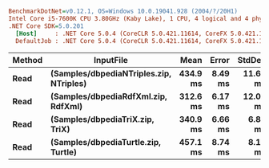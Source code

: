 ``` ini

BenchmarkDotNet=v0.12.1, OS=Windows 10.0.19041.928 (2004/?/20H1)
Intel Core i5-7600K CPU 3.80GHz (Kaby Lake), 1 CPU, 4 logical and 4 physical cores
.NET Core SDK=5.0.201
  [Host]     : .NET Core 5.0.4 (CoreCLR 5.0.421.11614, CoreFX 5.0.421.11614), X64 RyuJIT
  DefaultJob : .NET Core 5.0.4 (CoreCLR 5.0.421.11614, CoreFX 5.0.421.11614), X64 RyuJIT


```
| Method |                               InputFile |     Mean |   Error |   StdDev |
|------- |---------------------------------------- |---------:|--------:|---------:|
|   **Read** | **(Samples/dbpediaNTriples.zip, NTriples)** | **434.9 ms** | **8.49 ms** | **11.62 ms** |
|   **Read** |     **(Samples/dbpediaRdfXml.zip, RdfXml)** | **312.6 ms** | **6.17 ms** | **12.03 ms** |
|   **Read** |         **(Samples/dbpediaTriX.zip, TriX)** | **340.9 ms** | **6.66 ms** |  **6.84 ms** |
|   **Read** |     **(Samples/dbpediaTurtle.zip, Turtle)** | **457.1 ms** | **8.74 ms** |  **8.18 ms** |
